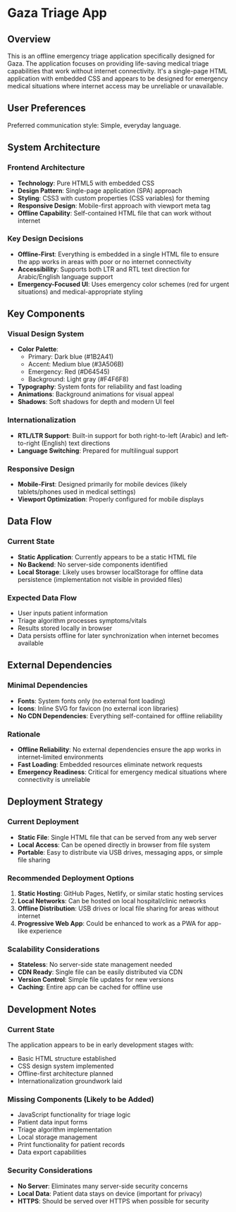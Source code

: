 # Gaza Triage App

## Overview

This is an offline emergency triage application specifically designed for Gaza. The application focuses on providing life-saving medical triage capabilities that work without internet connectivity. It's a single-page HTML application with embedded CSS and appears to be designed for emergency medical situations where internet access may be unreliable or unavailable.

## User Preferences

Preferred communication style: Simple, everyday language.

## System Architecture

### Frontend Architecture
- **Technology**: Pure HTML5 with embedded CSS
- **Design Pattern**: Single-page application (SPA) approach
- **Styling**: CSS3 with custom properties (CSS variables) for theming
- **Responsive Design**: Mobile-first approach with viewport meta tag
- **Offline Capability**: Self-contained HTML file that can work without internet

### Key Design Decisions
- **Offline-First**: Everything is embedded in a single HTML file to ensure the app works in areas with poor or no internet connectivity
- **Accessibility**: Supports both LTR and RTL text direction for Arabic/English language support
- **Emergency-Focused UI**: Uses emergency color schemes (red for urgent situations) and medical-appropriate styling

## Key Components

### Visual Design System
- **Color Palette**: 
  - Primary: Dark blue (#1B2A41)
  - Accent: Medium blue (#3A506B) 
  - Emergency: Red (#D64545)
  - Background: Light gray (#F4F6F8)
- **Typography**: System fonts for reliability and fast loading
- **Animations**: Background animations for visual appeal
- **Shadows**: Soft shadows for depth and modern UI feel

### Internationalization
- **RTL/LTR Support**: Built-in support for both right-to-left (Arabic) and left-to-right (English) text directions
- **Language Switching**: Prepared for multilingual support

### Responsive Design
- **Mobile-First**: Designed primarily for mobile devices (likely tablets/phones used in medical settings)
- **Viewport Optimization**: Properly configured for mobile displays

## Data Flow

### Current State
- **Static Application**: Currently appears to be a static HTML file
- **No Backend**: No server-side components identified
- **Local Storage**: Likely uses browser localStorage for offline data persistence (implementation not visible in provided files)

### Expected Data Flow
- User inputs patient information
- Triage algorithm processes symptoms/vitals
- Results stored locally in browser
- Data persists offline for later synchronization when internet becomes available

## External Dependencies

### Minimal Dependencies
- **Fonts**: System fonts only (no external font loading)
- **Icons**: Inline SVG for favicon (no external icon libraries)
- **No CDN Dependencies**: Everything self-contained for offline reliability

### Rationale
- **Offline Reliability**: No external dependencies ensure the app works in internet-limited environments
- **Fast Loading**: Embedded resources eliminate network requests
- **Emergency Readiness**: Critical for emergency medical situations where connectivity is unreliable

## Deployment Strategy

### Current Deployment
- **Static File**: Single HTML file that can be served from any web server
- **Local Access**: Can be opened directly in browser from file system
- **Portable**: Easy to distribute via USB drives, messaging apps, or simple file sharing

### Recommended Deployment Options
1. **Static Hosting**: GitHub Pages, Netlify, or similar static hosting services
2. **Local Networks**: Can be hosted on local hospital/clinic networks
3. **Offline Distribution**: USB drives or local file sharing for areas without internet
4. **Progressive Web App**: Could be enhanced to work as a PWA for app-like experience

### Scalability Considerations
- **Stateless**: No server-side state management needed
- **CDN Ready**: Single file can be easily distributed via CDN
- **Version Control**: Simple file updates for new versions
- **Caching**: Entire app can be cached for offline use

## Development Notes

### Current State
The application appears to be in early development stages with:
- Basic HTML structure established
- CSS design system implemented
- Offline-first architecture planned
- Internationalization groundwork laid

### Missing Components (Likely to be Added)
- JavaScript functionality for triage logic
- Patient data input forms
- Triage algorithm implementation
- Local storage management
- Print functionality for patient records
- Data export capabilities

### Security Considerations
- **No Server**: Eliminates many server-side security concerns
- **Local Data**: Patient data stays on device (important for privacy)
- **HTTPS**: Should be served over HTTPS when possible for security